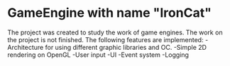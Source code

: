 # GameEngine with name "IronCat"

The project was created to study the work of game engines. The work on the project is not finished.
The following features are implemented:
-Architecture for using different graphic libraries and OC.
-Simple 2D rendering on OpenGL
-User input
-UI
-Event system
-Logging
